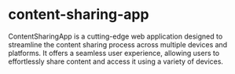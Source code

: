 # content-sharing-app

ContentSharingApp is a cutting-edge web application designed to streamline the content sharing process across multiple devices and platforms. It offers a seamless user experience, allowing users to effortlessly share content and access it using a variety of devices.
